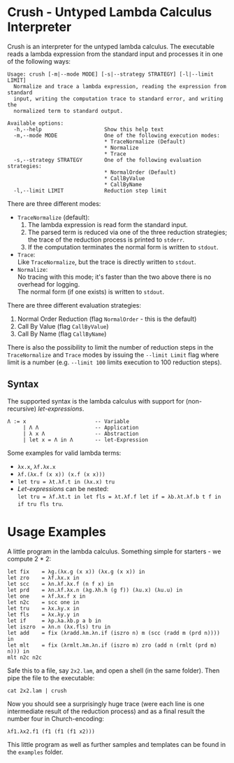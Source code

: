# Crush - Untyped Lambda Calculus Interpreter

Crush is an interpreter for the untyped lambda calculus.
The executable reads a lambda expression from the standard input and processes it in one of the following ways:

    Usage: crush [-m|--mode MODE] [-s|--strategy STRATEGY] [-l|--limit LIMIT]
      Normalize and trace a lambda expression, reading the expression from standard
      input, writing the computation trace to standard error, and writing the
      normalized term to standard output.
 
    Available options:
      -h,--help                    Show this help text
      -m,--mode MODE               One of the following execution modes:
                                   * TraceNormalize (Default)
                                   * Normalize
                                   * Trace
      -s,--strategy STRATEGY       One of the following evaluation strategies:
                                   * NormalOrder (Default)
                                   * CallByValue
                                   * CallByName
      -l,--limit LIMIT             Reduction step limit

There are three different modes:

* `TraceNormalize` (default):  
   1. The lambda expression is read form the standard input.
   2. The parsed term is reduced via one of the three reduction strategies;  
       the trace of the reduction process is printed to `stderr`. 
   3. If the computation terminates the normal form is written to `stdout`.
* `Trace`:  
    Like `TraceNormalize`, but the trace is directly written to `stdout`.
* `Normalize`:  
    No tracing with this mode;
    it's faster than the two above there is no overhead for logging.  
    The normal form (if one exists) is written to `stdout`.

There are three different evaluation strategies:
   
1. Normal Order Reduction (flag `NormalOrder` - this is the default)
2. Call By Value (flag `CallByValue`)
3. Call By Name (flag `CallByName`) 

There is also the possibility to limit the number of reduction steps in the `TraceNormalize` and `Trace` modes
by issuing the `--limit Limit` flag where limit is a number (e.g. `--limit 100` limits execution to 100 reduction steps). 

## Syntax

The supported syntax is the lambda calculus with support for (non-recursive) *let-expressions*.

    Λ := x                      -- Variable 
         | Λ Λ                  -- Application
         | λ x Λ                -- Abstraction
         | let x = Λ in Λ       -- let-Expression

Some examples for valid lambda terms:  

* `λx.x`, `λf.λx.x`
* `λf.(λx.f (x x)) (x.f (x x)))`
*  `let tru = λt.λf.t in (λx.x) tru`  
* *Let-expressions* can be nested:  
   `let tru = λf.λt.t in let fls = λt.λf.f let if = λb.λt.λf.b t f in if tru fls tru`.

# Usage Examples

A little program in the lambda calculus. Something simple for starters - we compute 2 * 2:

    let fix    = λg.(λx.g (x x)) (λx.g (x x)) in
    let zro    = λf.λx.x in
    let scc    = λn.λf.λx.f (n f x) in
    let prd    = λn.λf.λx.n (λg.λh.h (g f)) (λu.x) (λu.u) in
    let one    = λf.λx.f x in 
    let n2c    = scc one in
    let tru    = λx.λy.x in
    let fls    = λx.λy.y in
    let if     = λp.λa.λb.p a b in
    let iszro  = λn.n (λx.fls) tru in
    let add    = fix (λradd.λm.λn.if (iszro n) m (scc (radd m (prd n)))) in
    let mlt    = fix (λrmlt.λm.λn.if (iszro m) zro (add n (rmlt (prd m) n))) in
    mlt n2c n2c 

Safe this to a file, say `2x2.lam`, and open a shell (in the same folder).
Then pipe the file to the executable:

    cat 2x2.lam | crush

Now you should see a surprisingly huge trace 
(were each line is one intermediate result of the reduction process)
and as a final result the number four in Church-encoding:

    λf1.λx2.f1 (f1 (f1 (f1 x2)))

This little program as well as further samples and templates can be found in the `examples` folder.
